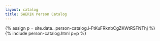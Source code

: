 ```yaml
---
layout: catalog
title: SWERIK Person Catalog
---
```

{% assign p = site.data._person-catalog.i-FtKuFRknbCgZKWtRSFNThj %}
{% include person-catalog.html p=p %}

